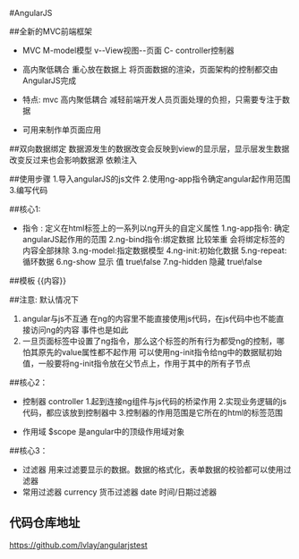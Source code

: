 #AngularJS

##全新的MVC前端框架

* MVC  M-model模型  v--View视图--页面 C- controller控制器

* 高内聚低耦合
 重心放在数据上 将页面数据的渲染，页面架构的控制都交由AngularJS完成


* 特点: mvc  高内聚低耦合  减轻前端开发人员页面处理的负担，只需要专注于数据

* 可用来制作单页面应用

##双向数据绑定  数据源发生的数据改变会反映到view的显示层，显示层发生数据改变反过来也会影响数据源
依赖注入  

##使用步骤 
            1.导入angularJS的js文件
            2.使用ng-app指令确定angular起作用范围
            3.编写代码

##核心1:

* 指令 :  定义在html标签上的一系列以ng开头的自定义属性
    1.ng-app指令: 确定angularJS起作用的范围
    2.ng-bind指令:绑定数据  比较笨重  会将绑定标签的内容全部抹除
    3.ng-model:指定数据模型
    4.ng-init:初始化数据
    5.ng-repeat:循环数据
    6.ng-show  显示 值 true\false 
    7.ng-hidden 隐藏  true\false

##模板   {{内容}}


##注意:
默认情况下
1. angular与js不互通   在ng的内容里不能直接使用js代码，在js代码中也不能直接访问ng的内容
 事件也是如此 
2. 一旦页面标签中设置了ng指令，那么这个标签的所有行为都受ng的控制，哪怕其原先的value属性都不起作用
可以使用ng-init指令给ng中的数据赋初始值，一般要将ng-init指令放在父节点上，作用于其中的所有子节点

##核心2：
* 控制器 controller 
            1.起到连接ng组件与js代码的桥梁作用
            2.实现业务逻辑的js代码，都应该放到控制器中
            3.控制器的作用范围是它所在的html的标签范围

* 作用域 $scope 是angular中的顶级作用域对象

##核心3：
 * 过滤器   用来过滤要显示的数据。数据的格式化，表单数据的校验都可以使用过滤器
 * 常用过滤器  currency 货币过滤器
            date  时间/日期过滤器



## 代码仓库地址
https://github.com/lvlay/angularjstest















